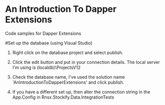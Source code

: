 # An Introduction To Dapper Extensions
Code samples for Dapper Extensions 

#Set up the database (using Visual Studio)

1. Right click on the database project and select publish.

2. Click the edit button and put in your connection details. The local server I'm using is (localdb)\ProjectsV12

3. Check the database name, I've used the solution name 'AnIntroductionToDapperExtensions' and click publish.

4. If you have a different set up, then alter the connection string in the App.Config in Rnsx.Stockify.Data.IntegrationTests
